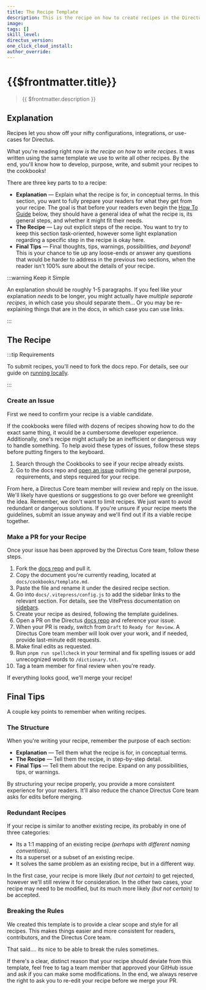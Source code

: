 ```yaml
---
title: The Recipe Template
description: This is the recipe on how to create recipes in the Directus Cookbook.
image:
tags: []
skill_level:
directus_version:
one_click_cloud_install:
author_override:
---
```


# {{$frontmatter.title}}

> {{ $frontmatter.description }}

## Explanation

Recipes let you show off your nifty configurations, integrations, or use-cases for Directus.

What you're reading right now _is the recipe on how to write recipes_. It was written using the same template we use to
write all other recipes. By the end, you'll know how to develop, purpose, write, and submit your recipes to the
cookbooks!

There are three key parts to to a recipe:

- **Explanation** — Explain what the recipe is for, in conceptual terms. In this section, you want to fully prepare your
  readers for what they get from your recipe. The goal is that before your readers even begin the
  [How To Guide](#how-to-guide) below, they should have a general idea of what the recipe is, its general steps, and
  whether it might fit their needs.
- **The Recipe** — Lay out explicit steps of the recipe. You want to try to keep this section task-oriented, however
  some light explanation regarding a specific step in the recipe is okay here.
- **Final Tips** — Final thoughts, tips, warnings, possibilities, _and beyond!_ This is your chance to tie up any
  loose-ends or answer any questions that would be harder to address in the previous two sections, when the reader isn't
  100% sure about the details of your recipe.

:::warning Keep it Simple

An explanation should be roughly 1-5 paragraphs. If you feel like your explanation _needs_ to be longer, you might
actually have _multiple separate recipes_, in which case you should separate them... Or you may be re-explaining things
that are in the docs, in which case you can use links.

:::

## The Recipe

:::tip Requirements

To submit recipes, you'll need to fork the docs repo. For details, see our guide on
[running locally](/contributing/running-locally.html).

:::

<!--
<video autoplay playsinline muted loop controls>
	<source src="" type="video/mp4" />
</video>
-->

### Create an Issue

First we need to confirm your recipe is a viable candidate.

If the cookbooks were filled with dozens of recipes showing how to do the exact same thing, it would be a cumbersome
developer experience. Additionally, one's recipe might actually be an inefficient or dangerous way to handle something.
To help avoid these types of issues, follow these steps before putting fingers to the keyboard.

1. Search through the Cookbooks to see if your recipe already exists.
2. Go to the docs repo and [open an issue](https://github.com/directus/docs/issues) outlining the general purpose,
   requirements, and steps required for your recipe.

From here, a Directus Core team member will review and reply on the issue. We'll likely have questions or suggestions to
go over before we greenlight the idea. Remember, we don't want to limit recipes. We just want to avoid redundant or
dangerous solutions. If you're unsure if your recipe meets the guidelines, submit an issue anyway and we'll find out if
its a viable recipe together.

### Make a PR for your Recipe

Once your issue has been approved by the Directus Core team, follow these steps.

1. Fork the [docs repo](https://github.com/directus/docs/) and pull it.
2. Copy the document you're currently reading, located at `docs/cookbooks/template.md`.
3. Paste the file and rename it under the desired recipe section.
4. Go into `docs/.vitepress/config.js` to add the sidebar links to the relevant section. For details, see the VitePress
   documentation on [sidebars](https://vitepress.vuejs.org/guide/theme-sidebar).
5. Create your recipe as desired, following the template guidelines.
6. Open a PR on the Directus [docs repo](https://github.com/directus/docs/) and reference your issue.
7. When your PR is ready, switch from `Draft` to `Ready for Review`. A Directus Core team member will look over your
   work, and if needed, provide last-minute edit requests.
8. Make final edits as requested.
9. Run `pnpm run spellcheck` in your terminal and fix spelling issues or add unrecognized words to `/dictionary.txt`.
10. Tag a team member for final review when you're ready.

If everything looks good, we'll merge your recipe!

## Final Tips

A couple key points to remember when writing recipes.

### The Structure

When you're writing your recipe, remember the purpose of each section:

- **Explanation** — Tell them what the recipe is for, in conceptual terms.
- **The Recipe** — Tell them the recipe, in step-by-step detail.
- **Final Tips** — Tell them about the recipe. Expand on any possibilities, tips, or warnings.

By structuring your recipe properly, you provide a more consistent experience for your readers. It'll also reduce the
chance Directus Core team asks for edits before merging.

### Redundant Recipes

If your recipe is similar to another existing recipe, its probably in one of three categories:

- Its a 1:1 mapping of an existing recipe _(perhaps with different naming conventions)_.
- Its a superset or a subset of an existing recipe.
- It solves the same problem as an existing recipe, but in a different way.

In the first case, your recipe is more likely _(but not certain)_ to get rejected, however we'll still review it for
consideration. In the other two cases, your recipe may need to be modified, but its much more likely _(but not certain)_
to be accepted.

### Breaking the Rules

We created this template is to provide a clear scope and style for all recipes. This makes things easier and more
consistent for readers, contributors, and the Directus Core team.

That said.... its nice to be able to break the rules sometimes.

If there's a clear, distinct reason that your recipe should deviate from this template, feel free to tag a team member
that approved your GitHub issue and ask if you can make some modifications. In the end, we always reserve the right to
ask you to re-edit your recipe before we merge your PR.

<!-- @TODO
### Media
Two potential strategies:
- Directus
- Continue embedding in GitHub
-->
